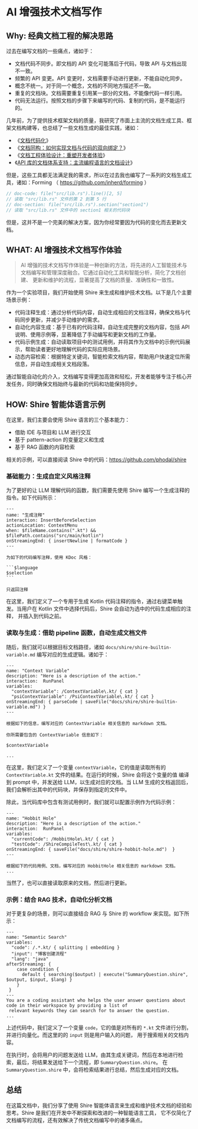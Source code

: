 # AI 增强技术文档写作

## Why: 经典文档工程的解决思路

过去在编写文档的一些痛点，诸如于：

- 文档代码不同步。即文档的 API 变化可能落后于代码，导致 API 与文档出现不一致。
- 频繁的 API 变更。API 变更时，文档需要手动进行更新，不能自动化同步。
- 概念不统一。对于同一个概念，文档的不同地方描述不一致。
- 重复的文档块。文档需要重复引用某一部分的文档，不能像代码一样引用。
- 代码无法运行。按照文档的步骤下来编写的代码、复制的代码，是不能运行的。

几年前，为了提供技术框架文档的质量，我研究了市面上主流的文档生成工具、框架文档构建等，也总结了一些文档生成的最佳实践，诸如：

- 《[文档代码化](https://www.phodal.com/blog/isomorphism-document/)》
- 《[文档同构：如何实现文档与代码的双向绑定？](https://www.phodal.com/blog/isomorphism-document/)》
- 《[文档工程体验设计：重塑开发者体验](https://www.phodal.com/blog/documentation-enginnering-experience-design/)》
- 《[API 库的文档体系支持：主流编程语言的文档设计](https://www.phodal.com/blog/api-ducumentation-design-dsl-base/)》

但是，这些工具都无法满足我的需求，所以在过去我也编写了一系列的文档生成工具，诸如：Forming （ https://github.com/inherd/forming ）

```rust
// doc-code: file("src/lib.rs").line()[2, 5]
// 读取 "src/lib.rs" 文件的第 2 到第 5 行
// doc-section: file("src/lib.rs").section("section1")
// 读取 "src/lib.rs" 文件中的 section1 相关的代码块
```

但是，这并不是一个完美的解决方案，因为你经常要因为代码的变化而去更新文档。

## WHAT: AI 增强技术文档写作体验

> AI 增强的技术文档写作体验是一种创新的方法，将先进的人工智能技术与文档编写和管理深度融合。它通过自动化工具和智能分析，简化了文档创建、
> 更新和维护的流程，显著提高了文档的质量、准确性和一致性。

作为一个实验项目，我们开始使用 Shire 来生成和维护技术文档。以下是几个主要场景示例：

- 代码注释生成：通过分析代码内容，自动生成相应的文档注释，确保文档与代码同步更新，并减少手动维护的需求。
- 自动化内容生成：基于已有的代码注释，自动生成完整的文档内容，包括 API 说明、使用示例等，显著降低了手动编写和更新文档的工作量。
- 代码示例生成：自动读取项目中的测试用例，并将其作为文档中的示例代码展示，帮助读者更好地理解代码的实际应用场景。
- 动态内容检索：根据特定关键词，智能检索文档内容，帮助用户快速定位所需信息，并自动生成相关文档段落。

通过智能自动化的介入，文档编写变得更加高效和轻松，开发者能够专注于核心开发任务，同时确保文档始终与最新的代码和功能保持同步。

## HOW: Shire 智能体语言示例

在这里，我们主要会使用 Shire 语言的三个基本能力：

- 借助 IDE 与项目和 LLM 进行交互
- 基于 pattern-action 的变量定义和生成
- 基于 RAG 函数的内容检索

相关的示例，可以直接阅读 Shire 中的代码：https://github.com/phodal/shire

### 基础能力：生成自定义风格注释

为了更好的让 LLM 理解代码的函数，我们需要先使用 Shire 编写一个生成注释的指令。如下代码所示：

    ---
    name: "生成注释"
    interaction: InsertBeforeSelection
    actionLocation: ContextMenu
    when: $fileName.contains(".kt") && $filePath.contains("src/main/kotlin")
    onStreamingEnd: { insertNewline | formatCode }
    ---
    
    为如下的代码编写注释，使用 KDoc 风格：
    
    ```$language
    $selection
    ```
    
    只返回注释

在这里，我们定义了一个专用于生成 Kotlin 代码注释的指令，通过右键菜单触发。当用户在 Kotlin 文件中选择代码后，Shire
会自动为选中的代码生成相应的注释，
并插入到代码之前。

### 读取与生成：借助 pipeline 函数，自动生成文档文件

随后，我们就可以根据目标文档路径，诸如 `docs/shire/shire-builtin-variable.md` 编写对应的生成逻辑。诸如于：

```shire
---
name: "Context Variable"
description: "Here is a description of the action."
interaction:  RunPanel
variables:
  "contextVariable": /ContextVariable\.kt/ { cat }
  "psiContextVariable": /PsiContextVariable\.kt/ { cat }
onStreamingEnd: { parseCode | saveFile("docs/shire/shire-builtin-variable.md") }
---

根据如下的信息，编写对应的 ContextVariable 相关信息的 markdown 文档。

你所需要包含的 ContextVariable 信息如下：

$contextVariable

...
```

在这里，我们定义了一个变量 `contextVariable`，它的值是读取所有的 `ContextVariable.kt` 文件的结果。在运行的时候，Shire
会将这个变量的值
编译到 prompt 中，并发送给 LLM，以生成对应的文档。当 LLM 生成的文档返回后，我们会解析出其中的代码块，并保存到指定的文件中。

除此，当代码库中包含有测试用例时，我们就可以配置示例作为代码示例：

```shire
---
name: "Hobbit Hole"
description: "Here is a description of the action."
interaction:  RunPanel
variables:
  "currentCode": /HobbitHole\.kt/ { cat }
  "testCode": /ShireCompileTest\.kt/ { cat }
onStreamingEnd: { saveFile("docs/shire/shire-hobbit-hole.md")  }
---

根据如下的代码用例、文档，编写对应的 HobbitHole 相关信息的 markdown 文档。
...

```

当然了，也可以直接读取原来的文档，然后进行更新。

### 示例：结合 RAG 技术，自动化分析文档

对于更复杂的场景，则可以直接结合 RAG 与 Shire 的 workflow 来实现。如下所示：

```shire
---
name: "Semantic Search"
variables:
  "code": /.*.kt/ { splitting | embedding }
  "input": "博客创建流程"
  "lang": "java"
afterStreaming: {
    case condition {
      default { searching($output) | execute("SummaryQuestion.shire", $output, $input, $lang) }
    }
 }
---
You are a coding assistant who helps the user answer questions about code in their workspace by providing a list of
 relevant keywords they can search for to answer the question.
...
```

上述代码中，我们定义了一个变量 `code`，它的值是对所有的 `*.kt` 文件进行分割，并进行向量化。而这里的的 `input` 则是用户输入的问题，
用于搜索相关的文档内容。

在执行时，会将用户的问题发送给
LLM，由其生成关键词，然后在本地进行检索，最后，将结果发送给下一个流程，即 `SummaryQuestion.shire`。
在 `SummaryQuestion.shire` 中，会将检索结果进行总结，然后生成对应的文档。

## 总结

在这篇文档中，我们分享了使用 Shire 智能体语言来生成和维护技术文档的经验和思考。Shire 是我们在开发中不断探索和改进的一种智能语言工具，
它不仅简化了文档编写的流程，还有效解决了传统文档编写中的诸多痛点。

